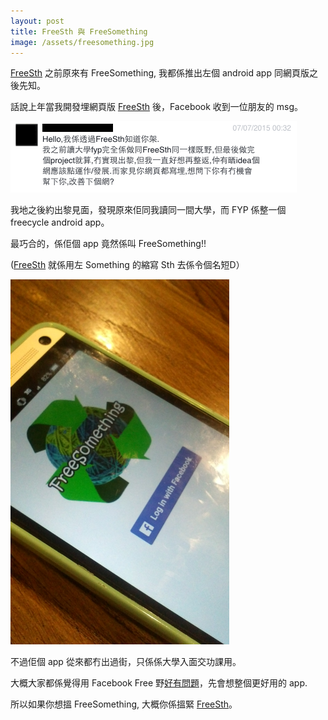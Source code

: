 ```yaml
---
layout: post
title: FreeSth 與 FreeSomething
image: /assets/freesomething.jpg
---
```


[FreeSth](http://www.freesth.com) 之前原來有 FreeSomething, 我都係推出左個 android app 同網頁版之後先知。

話說上年當我開發埋網頁版 [FreeSth](http://www.freesth.com) 後，Facebook 收到一位朋友的 msg。

![alt text](/assets/freesomething-fb.png "FreeSomething 手機app")

我地之後約出黎見面，發現原來佢同我讀同一間大學，而 FYP 係整一個 freecycle android app。

最巧合的，係佢個 app 竟然係叫 FreeSomething!! 

([FreeSth](http://www.freesth.com) 就係用左 Something 的縮寫 Sth 去係令個名短D）

<img src="/assets/freesomething.jpg" alt="FreeSomething Android 手機app" style="max-width: 350px;"/>

不過佢個 app 從來都冇出過街，只係係大學入面交功課用。

大概大家都係覺得用 Facebook Free 野[好有問題](http://www.freesth.com/faq.html)，先會想整個更好用的 app.

所以如果你想搵 FreeSomething, 大概你係搵緊 [FreeSth](http://www.freesth.com/app.html)。

